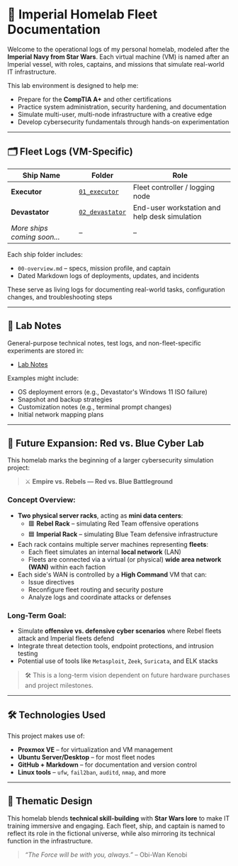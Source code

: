# 🚀 Imperial Homelab Fleet Documentation

Welcome to the operational logs of my personal homelab, modeled after the **Imperial Navy from Star Wars**. Each virtual machine (VM) is named after an Imperial vessel, with roles, captains, and missions that simulate real-world IT infrastructure.

This lab environment is designed to help me:

- Prepare for the **CompTIA A+** and other certifications
- Practice system administration, security hardening, and documentation
- Simulate multi-user, multi-node infrastructure with a creative edge
- Develop cybersecurity fundamentals through hands-on experimentation

---

## 🗂️ Fleet Logs (VM-Specific)

| Ship Name      | Folder                                   | Role                                           |
|----------------|-------------------------------------------|------------------------------------------------|
| **Executor**   | [`01_executor`](./01_executor)           | Fleet controller / logging node               |
| **Devastator** | [`02_devastator`](./02_devastator)       | End-user workstation and help desk simulation |
| *More ships coming soon...* | –                           | –                                              |


Each ship folder includes:
- `00-overview.md` – specs, mission profile, and captain
- Dated Markdown logs of deployments, updates, and incidents

These serve as living logs for documenting real-world tasks, configuration changes, and troubleshooting steps

---

## 📓 Lab Notes

General-purpose technical notes, test logs, and non-fleet-specific experiments are stored in:

- [Lab Notes](./lab_notes)

Examples might include:
- OS deployment errors (e.g., Devastator's Windows 11 ISO failure)
- Snapshot and backup strategies
- Customization notes (e.g., terminal prompt changes)
- Initial network mapping plans

---

## 🧭 Future Expansion: Red vs. Blue Cyber Lab

This homelab marks the beginning of a larger cybersecurity simulation project:

> ⚔️ **Empire vs. Rebels — Red vs. Blue Battleground**

### Concept Overview:

- **Two physical server racks**, acting as **mini data centers**:
  - 🟥 **Rebel Rack** – simulating Red Team offensive operations
  - 🟦 **Imperial Rack** – simulating Blue Team defensive infrastructure
- Each rack contains multiple server machines representing **fleets**:
  - Each fleet simulates an internal **local network** (LAN)
  - Fleets are connected via a virtual (or physical) **wide area network (WAN)** within each faction
- Each side's WAN is controlled by a **High Command** VM that can:
  - Issue directives
  - Reconfigure fleet routing and security posture
  - Analyze logs and coordinate attacks or defenses

### Long-Term Goal:

- Simulate **offensive vs. defensive cyber scenarios** where Rebel fleets attack and Imperial fleets defend
- Integrate threat detection tools, endpoint protections, and intrusion testing
- Potential use of tools like `Metasploit`, `Zeek`, `Suricata`, and ELK stacks

> 🛠️ This is a long-term vision dependent on future hardware purchases and project milestones.

---

## 🛠️ Technologies Used

This project makes use of:

- **Proxmox VE** – for virtualization and VM management
- **Ubuntu Server/Desktop** – for most fleet nodes
- **GitHub + Markdown** – for documentation and version control
- **Linux tools** – `ufw`, `fail2ban`, `auditd`, `nmap`, and more

---

## 🌌 Thematic Design

This homelab blends **technical skill-building** with **Star Wars lore** to make IT training immersive and engaging. Each fleet, ship, and captain is named to reflect its role in the fictional universe, while also mirroring its technical function in the infrastructure.

> _“The Force will be with you, always.”_ – Obi-Wan Kenobi

